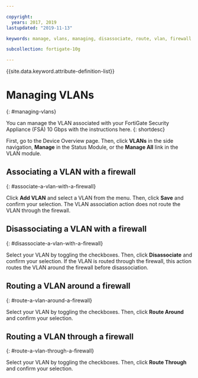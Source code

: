 ```yaml
---

copyright:
  years: 2017, 2019
lastupdated: "2019-11-13"

keywords: manage, vlans, managing, disassociate, route, vlan, firewall

subcollection: fortigate-10g

---
```


{{site.data.keyword.attribute-definition-list}}

# Managing VLANs
{: #managing-vlans}

You can manage the VLAN associated with your FortiGate Security Appliance (FSA) 10 Gbps with the instructions here.
{: shortdesc}

First, go to the Device Overview page. Then, click **VLANs** in the side navigation, **Manage** in the Status Module, or the **Manage All** link in the VLAN module.

## Associating a VLAN with a firewall
{: #associate-a-vlan-with-a-firewall}

Click **Add VLAN** and select a VLAN from the menu. Then, click **Save** and confirm your selection.
The VLAN association action does not route the VLAN through the firewall.

## Disassociating a VLAN with a firewall
{: #disassociate-a-vlan-with-a-firewall}

Select your VLAN by toggling the checkboxes. Then, click **Disassociate** and confirm your selection.
If the VLAN is routed through the firewall, this action routes the VLAN around the firewall before disassociation.

## Routing a VLAN around a firewall
{: #route-a-vlan-around-a-firewall}

Select your VLAN by toggling the checkboxes. Then, click **Route Around** and confirm your selection.

## Routing a VLAN through a firewall
{: #route-a-vlan-through-a-firewall}

Select your VLAN by toggling the checkboxes. Then, click **Route Through** and confirm your selection.
